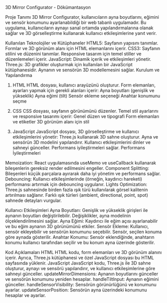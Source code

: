 3D Mirror Configurator - Dökümantasyon

Proje Tanımı
3D Mirror Configurator, kullanıcıların ayna boyutlarını, eğimini ve sensör konumunu ayarlanabildiği bir web tabanlı uygulamadır. Bu uygulama, kullanıcıların aynayı sanal ortamda yapılandırmalarına olanak sağlar ve 3D görselleştirme kullanarak kullanıcı etkileşimlerine yanıt verir.

Kullanılan Teknolojiler ve Kütüphaneler
HTML5: Sayfanın yapısını tanımlar. Formlar ve 3D görünüm alanı için HTML elemanlarını içerir.
CSS3: Sayfanın stilini ve düzenini tanımlar. Responsive tasarım için temel stiller ve düzenlemeleri içerir.
JavaScript: Dinamik içerik ve etkileşimleri yönetir.
Three.js: 3D grafikler oluşturmak için kullanılan bir JavaScript kütüphanesidir. Aynanın ve sensörün 3D modellemesini sağlar.
Kurulum ve Yapılandırma

1. HTML
HTML dosyası, kullanıcı arayüzünü oluşturur. Form elemanları, ayarları yapmak için gerekli alanları içerir:
Ayna boyutları (genişlik ve yükseklik)
Ayna eğimi (tilt)
Sensör ekleme seçeneği
Anahtar konumunu seçme

2. CSS
CSS dosyası, sayfanın görünümünü düzenler. Temel stil ayarlarını ve responsive tasarımı içerir:
Genel düzen ve tipografi
Form elemanları ve etiketler
3D görünüm alanı için stil

3. JavaScript
JavaScript dosyası, 3D görselleştirme ve kullanıcı etkileşimlerini yönetir:
Three.js kullanarak 3D sahne oluşturur.
Ayna ve sensörün 3D modelini yapılandırır.
Kullanıcı etkileşimlerini dinler ve sahneyi günceller.
Performans iyileştirmeleri sağlar.
Performans İyileştirmeleri


Memoization: React uygulamasında useMemo ve useCallback kullanarak bileşenlerin gereksiz render edilmesini engeller.
Component Splitting: Bileşenleri küçük parçalara ayırarak daha iyi yönetim ve performans sağlar.
Debouncing: Kullanıcı etkileşimlerinde (örneğin, kaydırıcı hareketi) performansı artırmak için debouncing uygulanır.
Lights Optimization: Three.js sahnesinde birden fazla ışık türü kullanılarak görsel kalitenin artırılması sağlanır. Farklı ışık türleri (ambient, directional, point, spot) sahnede detayları vurgular.

Kullanıcı Etkileşimleri
Ayna Boyutları: Genişlik ve yükseklik girişleri ile aynanın boyutları değiştirilebilir. Değişiklikler, ayna modelinin ölçeklendirilmesini sağlar.
Ayna Eğimi: Kaydırıcı ile eğim açısı ayarlanabilir ve bu eğim aynanın 3D görünümünü etkiler.
Sensör Ekleme: Kullanıcı, sensör ekleyebilir ve sensörün konumunu seçebilir. Sensör, seçilen konuma göre aynada gösterilir.
Anahtar Konumu: Sensör eklendiğinde, anahtarın konumu kullanıcı tarafından seçilir ve bu konum ayna üzerinde gösterilir.





Kod Açıklamaları
HTML
HTML kodu, form elemanları ve 3D görünüm alanını içerir. Ayrıca, Three.js kütüphanesi ve özel JavaScript dosyası bu HTML sayfasında yüklenir.
JavaScript
JavaScript kodu, Three.js ile 3D sahne oluşturur, aynayı ve sensörü yapılandırır, ve kullanıcı etkileşimlerine göre sahneyi günceller.
updateMirrorDimensions: Aynanın boyutlarını günceller ve sensörün konumunu yeniden hesaplar.
handleTiltInput: Aynanın eğimini günceller.
handleSensorVisibility: Sensörün görünürlüğünü ve konumunu ayarlar.
updateSensorPosition: Sensörün ayna üzerindeki konumunu hesaplar ve ayarlar.

